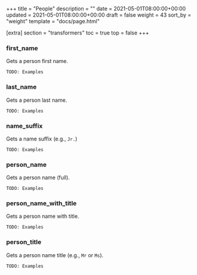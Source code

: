+++
title = "People"
description = ""
date = 2021-05-01T08:00:00+00:00
updated = 2021-05-01T08:00:00+00:00
draft = false
weight = 43
sort_by = "weight"
template = "docs/page.html"

[extra]
section = "transformers"
toc = true
top = false
+++

### first_name

Gets a person first name.
```
TODO: Examples
```

### last_name

Gets a person last name.
```
TODO: Examples
```

### name_suffix

Gets a name suffix (e.g., `Jr.`)
```
TODO: Examples
```

### person_name

Gets a person name (full).
```
TODO: Examples
```

### person_name_with_title

Gets a person name with title.
```
TODO: Examples
```

### person_title

Gets a person name title (e.g., `Mr` or `Ms`).
```
TODO: Examples
```
